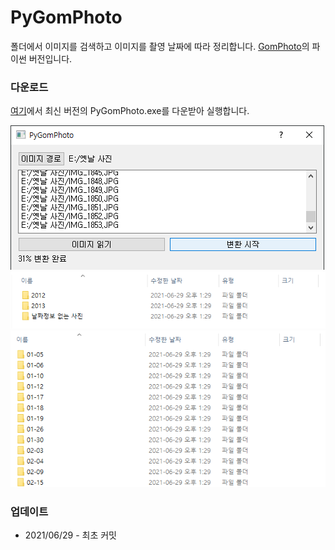 # PyGomPhoto

폴더에서 이미지를 검색하고 이미지를 촬영 날짜에 따라 정리합니다. [GomPhoto](http://whria.net/photo/repo/setup.exe)의 파이썬 버전입니다.

### 다운로드
[여기](https://github.com/Hydragon516/PyGomPhoto/releases)에서 최신 버전의 PyGomPhoto.exe를 다운받아 실행합니다.

![fig1](./img/1.png)
![fig2](./img/2.png)
![fig3](./img/3.png)

### 업데이트
* 2021/06/29 - 최초 커밋
